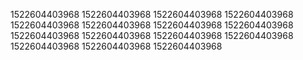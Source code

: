 1522604403968
1522604403968
1522604403968
1522604403968
1522604403968
1522604403968
1522604403968
1522604403968
1522604403968
1522604403968
1522604403968
1522604403968
1522604403968
1522604403968
1522604403968